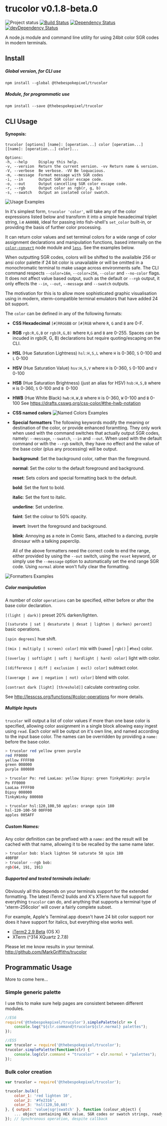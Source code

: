 # trucolor v0.1.8-beta.0
![Project status](http://img.shields.io/badge/status-beta-blue.svg?style=flat) [![Build Status](http://img.shields.io/travis/MarkGriffiths/trucolor.svg?style=flat)](https://travis-ci.org/MarkGriffiths/trucolor) [![Dependency Status](http://img.shields.io/david/MarkGriffiths/trucolor.svg?style=flat)](https://david-dm.org/MarkGriffiths/trucolor) [![devDependency Status](http://img.shields.io/david/dev/MarkGriffiths/trucolor.svg?style=flat)](https://david-dm.org/MarkGriffiths/trucolor#info=devDependencies)

A node.js module and command line utility for using 24bit color SGR codes in modern terminals.

## Install
##### Global version, for CLI use
`npm install --global @thebespokepixel/trucolor`

##### Module, for programmatic use
`npm install --save @thebespokepixel/trucolor`

## CLI Usage
#### Synopsis:
```text
trucolor [options] [name]: [operation...] color [operation...] [[name]: [operation...] color]...

Options:
-h, --help     Display this help.
-v, --version  Return the current version. -vv Return name & version.
-V, --verbose  Be verbose. -VV Be loquacious.                        
-m, --message  Format message with SGR codes
-i, --in       Output SGR color escape code.                         
-o, --out      Output cancelling SGR color escape code.              
-r, --rgb      Output color as rgb(r, g, b)                          
-s, --swatch   Output an isolated color swatch.
```

![Usage Examples](http://markgriffiths.github.io/projects/trucolor/example.png)

In it's simplest form, `trucolor 'color'`, will take any of the color expressions listed below and transform it into a simple hexadecimal triplet string, i.e `AA00BB`, ideal for passing into fish-shell's `set_color` built-in, or providing the basis of further color processing.

It can return color values and set terminal colors for a wide range of color assignment declarations and manipulation functions, based internally on the [`color-convert`](https://github.com/Qix-/color-convert) node module and [`less`](http://lesscss.org). See the examples below.

When outputting SGR codes, colors will be shifted to the availalble 256 or ansi color palette if 24 bit color is unavailable or will be omitted in a monochromatic terminal to make usage across environments safe. The CLI command respects `--color=16m`, `--color=256`, `--color` and `--no-color` flags. It does not affect value based output, such as the default or `--rgb` output, it only effects the `--in`, `--out`, `--message` and `--swatch` outputs.

The motivation for this is to allow more sophisticated graphic visualisation using in modern, xterm-compatible terminal emulators that have added 24 bit support.

The `color` can be defined in any of the following formats:

- __CSS Hexadecimal__
`[#]RRGGBB` or `[#]RGB` where `R`, `G` and `B` are 0-F.

- __RGB__
`rgb:R,G,B` or `rgb(R,G,B)` where `R`,`G` and `B` are 0-255. Spaces can be incuded in rgb(R, G, B) declarations but require quoting/escaping on the CLI.

- __HSL__ (Hue Saturation Lightness)
`hsl:H,S,L` where `H` is 0-360, `S` 0-100 and `L` 0-100

- __HSV__ (Hue Saturation Value)
`hsv:H,S,V` where `H` is 0-360, `S` 0-100 and `V `0-100

- __HSB__ (Hue Saturation Brightness) (just an alias for HSV)
`hsb:H,S,B` where `H` is 0-360, `S` 0-100 and `B `0-100

- __HWB__ (Hue White Black)
`hwb:H,W,B` where `H` is 0-360, `W` 0-100 and `B` 0-100
See https://drafts.csswg.org/css-color/#the-hwb-notation

- __CSS named colors__
![Named Colors Examples](http://markgriffiths.github.io/projects/trucolor/named.png)

- __Special formatters__
The following keywords modify the meaning or destination of the color, or provide enhanced foramtting. They only work when used with the command switches that actually output SGR codes, namely: `--message`, `--swatch`, `--in` and `--out`. When used with the default command or with the `--rgb` switch, they have no effect and the value of the base color (plus any processing) will be output.

	__background__: Set the background color, rather than the foreground.

	__normal__: Set the color to the default foreground and background.

	__reset__: Sets colors and special formatting back to the default.

	__bold__: Set the font to bold.

	__italic__: Set the font to italic.

	__underline__: Set underline.

	__faint__: Set the colour to 50% opacity.

	__invert__: Invert the foreground and background.

	__blink__: Annoying as a note in Comic Sans, attached to a dancing, purple dinosaur with a talking paperclip.

	All of the above formatters need the correct code to end the range, either provided by using the `--out` switch,
	using the `reset` keyword, or simply use the `--message` option to automatically set the end range SGR code. Using
	`normal` alone won't fully clear the formatting.

![Formatters Examples](http://markgriffiths.github.io/projects/trucolor/formatters.png)

##### Color manipulation

A number of color `operations` can be specified, either before or after the base color declaration.

`[(light | dark)]` preset 20% darken/lighten.

`[(saturate | sat | desaturate | desat | lighten | darken) percent]` basic operations.

`[spin degrees]` hue shift.

`[(mix | multiply | screen) color]` mix with (`named` | `rgb()` | `#hex`) color.

`[(overlay | softlight | soft | hardlight | hard) color]` light with color.

`[(difference | diff | exclusion | excl) color]` subtract color.

`[(average | ave | negation | not) color]` blend with color.

`[contrast dark [light] [threshold]]` calculate contrasting color.

See http://lesscss.org/functions/#color-operations for more details.

##### Multiple Inputs
`trucolor` will output a list of color values if more than one base color is specified, allowing color assignment in a single block allowing easy ingest using `read`. Each color will be output on it's own line, and named according to the input base color. The names can be overridden by providing a `name:` before the base color.

```sh
> trucolor red yellow green purple
red FF0000
yellow FFFF00
green 008000
purple 800080

> trucolor Po: red LaaLaa: yellow Dipsy: green TinkyWinky: purple
Po FF0000
LaaLaa FFFF00
Dipsy 008000
TinkyWinky 800080

> trucolor hsl:120,100,50 apples: orange spin 180
hsl-120-100-50 00FF00
apples 005AFF
```

##### Custom Names:
Any color definition can be prefixed with a `name:` and the result will be cached with that name, allowing it to be recalled by the same name later.

```sh
> trucolor bob: black lighten 50 saturate 50 spin 180
40BFBF
> trucolor --rgb bob:
rgb(64, 191, 191)
```

##### Supported and tested terminals include:
Obviously all this depends on your terminals support for the extended formatting. The latest iTerm2 builds and X's XTerm have full support for everything `trucolor` can do, and anything that supports a terminal type of 'xterm-256color' will cover a fairly complete subset.

For example, Apple's Terminal.app doesn't have 24 bit color support nor does it have support for italics, but everything else works well.

- [iTerm2 2.9 Beta](https://iterm2.com/downloads.html) (OS X)
-  XTerm (^314 XQuartz 2.7.8)

Please let me know results in your terminal. http://github.com/MarkGriffiths/trucolor

## Programmatic Usage

More to come here...

### Simple generic palette

I use this to make sure help pages are consistent between different modules.

```javascript
//ES6
require('@thebespokepixel/trucolor').simplePalette(clr => {
	console.log("${clr.command}trucolor${clr.normal} palettes");
});

//ES5
var trucolor = require('@thebespokepixel/trucolor');
trucolor.simplePalette(function(clr) {
	console.log(clr.command + "trucolor" + clr.normal + "palettes");
});

```

### Bulk color creation

```javascript
var trucolor = require('@thebespokepixel/trucolor');

trucolor.bulk({
	color_1: 'red lighten 10',
	color_2: '#fe2316',
	color_3: 'hsl(120,50,60)'
}, { output: 'value|sgr|swatch' }, function (colour_object) {
	... object containing HEX value, SGR codes or swatch strings, ready to write to stdio streams ...
}); // Synchronous operation, despite callback
```

